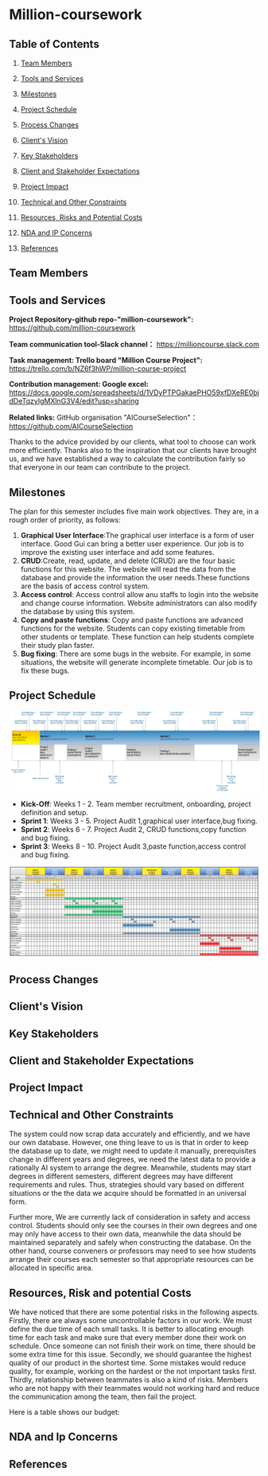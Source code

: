# Million-coursework


## Table of Contents

1. [Team Members](#team-members)

2. [Tools and Services](#tools-and-services)

3. [Milestones](#milestones)

4. [Project Schedule](#project-schedule)

5. [Process Changes](#project-changes)

6. [Client's Vision](#clients-vision)

7. [Key Stakeholders](#key-stakeholders)

8. [Client and Stakeholder Expectations](#client-and-stakeholder-expectations)

9. [Project Impact](#project-impact)

10. [Technical and Other Constraints](#technical-and-other-constraints)

11. [Resources, Risks and Potential Costs](#resources-risks-and-potential-costs)

12. [NDA and IP Concerns](#nda-and-ip-concerns)

13. [References](#references)

## Team Members

## Tools and Services
**Project Repository-github repo-"million-coursework":** https://github.com/million-coursework   

**Team communication tool-Slack channel：** https://millioncourse.slack.com  

**Task management: Trello board "Million Course Project":** https://trello.com/b/NZ6f3hWP/million-course-project  

**Contribution management: Google excel:** https://docs.google.com/spreadsheets/d/1VDyPTPGakaePHO59xfDXeRE0bjdDeTqzyIgMXlnG3V4/edit?usp=sharing  

**Related links:**
GitHub organisation "AICourseSelection"：  https://github.com/AICourseSelection

Thanks to the advice provided by our clients, what tool to choose can work more efficiently.
Thanks also to the inspiration that our clients have brought us, and we have established a way to calculate the contribution fairly so that everyone in our team can contribute to the project.  

## Milestones
The plan for this semester includes five main work objectives. They are, in a rough order of priority, as follows:
1. **Graphical User Interface**:The graphical user interface is a form of user interface. Good Gui can bring a better user experience. Our job is to improve the existing user interface and add some features.
2. **CRUD**:Create, read, update, and delete (CRUD) are the four basic functions for this website. The website will read the data from the database and provide the information the user needs.These functions are the basis of access control system.
3. **Access control**: Access control allow anu staffs to login into the website and change course information. Website administrators can also modify the database by using this system.
4. **Copy and paste functions**: Copy and paste functions are advanced functions for the website. Students can copy existing timetable from other students or template. These function can help students complete their study plan faster.
5. **Bug fixing**: There are some bugs in the website. For example,  in some situations, the website will generate incomplete timetable. Our job is to fix these bugs.

## Project Schedule

![Project Schedule](Documentation/Audit1/Images/Schedule.png)
* **Kick-Off**: Weeks 1 - 2. Team member recruitment, onboarding, project definition and setup. 
* **Sprint 1**: Weeks 3 - 5. Project Audit 1,graphical user interface,bug fixing. 
* **Sprint 2**: Weeks 6 - 7. Project Audit 2, CRUD functions,copy function and bug fixing. 
* **Sprint 3**: Weeks 8 - 10. Project Audit 3,paste function,access control and bug fixing.

![Gantt](Documentation/Audit1/Images/gantt.PNG)
  
## Process Changes

## Client's Vision

## Key Stakeholders

## Client and Stakeholder Expectations

## Project Impact

## Technical and Other Constraints
 The system could now scrap data accurately and efficiently, and we have our own database. However, one thing leave to us is that in order to keep the database up to date, we might need to update it manually, prerequisites change in different years and degrees, we need the latest data to provide a rationally AI system to arrange the degree. Meanwhile, students may start degrees in different semesters, different degrees may have different requirements and rules. Thus, strategies should vary based on different situations or the the data we acquire should be formatted in an universal form.
 
Further more, We are currently lack of consideration in safety and access control. Students should only see the courses in their own degrees and one may only have access to their own data, meanwhile the data should be maintained separately and safely when constructing the database. On the other hand, course conveners or professors may need to see how students arrange their courses each semester so that appropriate resources can be allocated in specific area.

## Resources, Risk and potential Costs
We have noticed that there are some potential risks in the following aspects. Firstly, there are always some uncontrollable factors in our work. We must define the due time of each small tasks. It is better to allocating enough time for each task and make sure that every member done their work on schedule. Once someone can not finish their work on time, there should be some extra time for this issue. Secondly, we should guarantee the highest quality of our product in the shortest time. Some mistakes would reduce quality, for example, working on the hardest or the not important tasks first. Thirdly, relationship between teammates is also a kind of risks. Members who are not happy with their teammates would not working hard and reduce the communication among the team, then fail the project.

Here is a table shows our budget:



## NDA and Ip Concerns

## References
